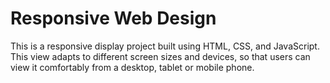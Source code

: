 # Responsive Web Design

This is a responsive display project built using HTML, CSS, and JavaScript. This view adapts to different screen sizes and devices, so that users can view it comfortably from a desktop, tablet or mobile phone.
